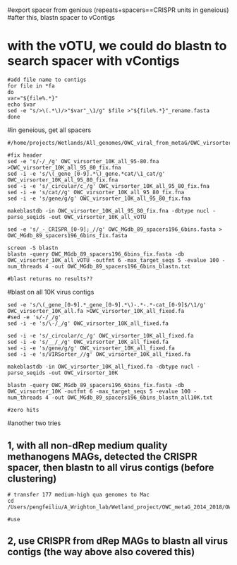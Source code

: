 #
#export spacer from genious (repeats+spacers==CRISPR units in geneious) #after this, blastn spacer to vContigs

# with the vOTU, we could do blastn to search spacer with vContigs
```
#add file name to contigs
for file in *fa
do 
var="${file%.*}"
echo $var
sed -e "s/>\(.*\)/>"$var"_\1/g" $file >"${file%.*}"_rename.fasta
done

```

#in geneious, get all spacers
```
#/home/projects/Wetlands/All_genomes/OWC_viral_from_metaG/OWC_virsorter_10K

#fix header
sed -e 's/-/_/g' OWC_virsorter_10K_all_95-80.fna >OWC_virsorter_10K_all_95_80_fix.fna
sed -i -e 's/\(_gene_[0-9].*\)_gene.*cat/\1_cat/g' OWC_virsorter_10K_all_95_80_fix.fna
sed -i -e 's/_circular/c_/g' OWC_virsorter_10K_all_95_80_fix.fna
sed -i -e 's/cat//g' OWC_virsorter_10K_all_95_80_fix.fna
sed -i -e 's/gene/g/g' OWC_virsorter_10K_all_95_80_fix.fna

makeblastdb -in OWC_virsorter_10K_all_95_80_fix.fna -dbtype nucl -parse_seqids -out OWC_virsorter_10K_all_vOTU

sed -e 's/_-_CRISPR_[0-9];_//g' OWC_MGdb_89_spacers196_6bins.fasta > OWC_MGdb_89_spacers196_6bins_fix.fasta

screen -S blastn
blastn -query OWC_MGdb_89_spacers196_6bins_fix.fasta -db OWC_virsorter_10K_all_vOTU -outfmt 6 -max_target_seqs 5 -evalue 100 -num_threads 4 -out OWC_MGdb_89_spacers196_6bins_blastn.txt

#blast returns no results??

```

#blast on all 10K virus contigs
```
sed -e 's/\(_gene_[0-9].*_gene_[0-9].*\)-.*-.*-cat_[0-9]$/\1/g' OWC_virsorter_10K_all.fa >OWC_virsorter_10K_all_fixed.fa
#sed -e 's/-/_/g' 
sed -i -e 's/\-/_/g' OWC_virsorter_10K_all_fixed.fa

sed -i -e 's/_circular/c_/g' OWC_virsorter_10K_all_fixed.fa
sed -i -e 's/__/_/g' OWC_virsorter_10K_all_fixed.fa
sed -i -e 's/gene/g/g' OWC_virsorter_10K_all_fixed.fa
sed -i -e 's/VIRSorter_//g' OWC_virsorter_10K_all_fixed.fa

makeblastdb -in OWC_virsorter_10K_all_fixed.fa -dbtype nucl -parse_seqids -out OWC_virsorter_10K

blastn -query OWC_MGdb_89_spacers196_6bins_fix.fasta -db OWC_virsorter_10K -outfmt 6 -max_target_seqs 5 -evalue 100 -num_threads 4 -out OWC_MGdb_89_spacers196_6bins_blastn_all10K.txt

#zero hits
```

#another two tries
## 1, with all non-dRep medium quality methanogens MAGs, detected the CRISPR spacer, then blastn to all virus contigs (before clustering)
```
# transfer 177 medium-high qua genomes to Mac
cd /Users/pengfeiliu/A_Wrighton_lab/Wetland_project/OWC_metaG_2014_2018/OWC_wetland_methanogens_database/MG_medium_quality177

#use 

```

## 2, use CRISPR from dRep MAGs to blastn all virus contigs (the way above also covered this)



